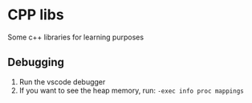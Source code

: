 # CPP libs

 Some c++ libraries for learning purposes


## Debugging

1. Run the vscode debugger
2. If you want to see the heap memory, run: `-exec info proc mappings`